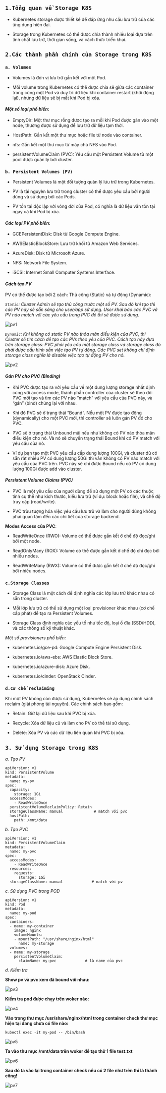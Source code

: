 ## `1.Tổng quan về Storage K8S`

- Kubernetes storage được thiết kế để đáp ứng nhu cầu lưu trữ của các ứng dụng hiện đại.

- Storage trong Kubernetes có thể được chia thành nhiều loại dựa trên tính chất lưu trữ, thời gian sống, và cách thức triển khai.

## `2.Các thành phần chính của Storage trong K8S`

### `a. Volumes`

- Volumes là đơn vị lưu trữ gắn kết với một Pod.

- Mỗi volume trong Kubernetes có thể được chia sẻ giữa các container trong cùng một Pod và duy trì dữ liệu khi container restart (khởi động lại), nhưng dữ liệu sẽ bị mất khi Pod bị xóa.

#### _Một số loại phổ biến:_

- EmptyDir: Một thư mục rỗng được tạo ra mỗi khi Pod được gán vào một node, thường được sử dụng để lưu trữ dữ liệu tạm thời.

- HostPath: Gắn kết một thư mục hoặc file từ node vào container.

- nfs: Gắn kết một thư mục từ máy chủ NFS vào Pod.

- persistentVolumeClaim (PVC): Yêu cầu một Persistent Volume từ một pool được quản lý bởi cluster.

### `b. Persistent Volumes (PV)`

- Persistent Volumes là một đối tượng quản lý lưu trữ trong Kubernetes.

- PV là tài nguyên lưu trữ trong cluster có thể được yêu cầu bởi người dùng và sử dụng bởi các Pods.

- PV tồn tại độc lập với vòng đời của Pod, có nghĩa là dữ liệu vẫn tồn tại ngay cả khi Pod bị xóa.

#### _Các loại PV phổ biến:_

- GCEPersistentDisk: Disk từ Google Compute Engine.

- AWSElasticBlockStore: Lưu trữ khối từ Amazon Web Services.

- AzureDisk: Disk từ Microsoft Azure.

- NFS: Network File System.

- iSCSI: Internet Small Computer Systems Interface.

#### _Cách tạo PV_

PV có thể được tạo bởi 2 cách: Thủ công (Static) và tự động (Dynamic):

_`Static`: Cluster Admin sẽ tạo thủ công trước một số PV. Sau đó khi tạo thì các PV này sẽ sẵn sàng cho user/app sử dụng. User khai báo các PVC và PV nào match với các yêu cầu trong PVC đó thì sẽ được sử dụng._

![pv1](../../image/pv1.png)

_`Dynamic`: Khi không có static PV nào thỏa mãn điều kiện của PVC, thì Cluster sẽ tìm cách để tạo các PVs theo yêu của PVC. Cách tạo này dựa trên storage class: PVC phải yêu cầu một storage class và storage class đó phải được cấu hình sẵn việc tạo PV tự động. Các PVC set không chỉ định storage class nghĩa là disable việc tạo tự động PV cho nó._

![pv2](../../image/pv2.png)

#### _Gán PV cho PVC (Binding)_

- Khi PVC được tạo ra với yêu cầu về một dung lượng storage nhất định cùng với access mode, thành phần controller của cluster sẽ theo dõi PVC mới tạo và tìm các PV nào “match” với yêu cầu của PVC này, và “gán” (bind) chúng lại với nhau.

- Khi đó PVC sẽ ở trạng thái “Bound“. Nếu một PV được tạo động (dynamically) cho một PVC mới, thì controller sẽ luôn gán PV đó cho PVC.

- PVC sẽ ở trạng thái Unbound mãi nếu như không có PV nào thỏa mãn điều kiện cho nó. Và nó sẽ chuyển trạng thái Bound khi có PV match với yêu cầu của nó.

- Ví dụ bạn tạo một PVC yêu cầu cấp dung lượng 100Gi, và cluster dù có sẵn rất nhiều PV có dung lượng 50Gi thì vẫn không có PV nào match với yêu cầu của PVC trên. PVC này sẽ chỉ được Bound nếu có PV có dung lượng 100Gi được add vào cluster.

#### _Persistent Volume Claims (PVC)_

- PVC là một yêu cầu của người dùng để sử dụng một PV có các thuộc tính cụ thể như kích thước, kiểu lưu trữ (ví dụ: block hoặc file), và chế độ truy cập (read/write).

- PVC trừu tượng hóa việc yêu cầu lưu trữ và làm cho người dùng không phải quan tâm đến các chi tiết của storage backend.

**Modes Access của PVC**:

- ReadWriteOnce (RWO): Volume có thể được gắn kết ở chế độ đọc/ghi bởi một node.

- ReadOnlyMany (ROX): Volume có thể được gắn kết ở chế độ chỉ đọc bởi nhiều nodes.

- ReadWriteMany (RWX): Volume có thể được gắn kết ở chế độ đọc/ghi bởi nhiều nodes.

### `c.Storage Classes`

- Storage Class là một cách để định nghĩa các lớp lưu trữ khác nhau có sẵn trong cluster.

- Mỗi lớp lưu trữ có thể sử dụng một loại provisioner khác nhau (cơ chế cấp phát) để tạo ra Persistent Volumes.

- Storage Class định nghĩa các yếu tố như tốc độ, loại ổ đĩa (SSD/HDD), và các thông số kỹ thuật khác.

_Một số provisioners phổ biến:_

- kubernetes.io/gce-pd: Google Compute Engine Persistent Disk.

- kubernetes.io/aws-ebs: AWS Elastic Block Store.

- kubernetes.io/azure-disk: Azure Disk.

- kubernetes.io/cinder: OpenStack Cinder.

### `d.Cơ chế reclaiming`

Khi một PV không còn được sử dụng, Kubernetes sẽ áp dụng chính sách reclaim (giải phóng tài nguyên). Các chính sách bao gồm:

- Retain: Giữ lại dữ liệu sau khi PVC bị xóa.

- Recycle: Xóa dữ liệu cũ và làm cho PV có thể tái sử dụng.

- Delete: Xóa PV và các dữ liệu liên quan khi PVC bị xóa.

## `3. Sử dụng Storage trong K8S`

_a. Tạo PV_

    apiVersion: v1
    kind: PersistentVolume
    metadata:
      name: my-pv
    spec:
      capacity:
        storage: 1Gi
      accessModes:
        - ReadWriteOnce
      persistentVolumeReclaimPolicy: Retain
      storageClassName: manual              # match với pvc
      hostPath:
        path: /mnt/data

_b. Tạo PVC_

    apiVersion: v1
    kind: PersistentVolumeClaim
    metadata:
      name: my-pvc
    spec:
      accessModes:
        - ReadWriteOnce
      resources:
        requests:
          storage: 1Gi
      storageClassName: manual             # match với pv

_c. Sử dụng PVC trong POD_

    apiVersion: v1
    kind: Pod
    metadata:
      name: my-pod
    spec:
      containers:
      - name: my-container
        image: nginx
        volumeMounts:
        - mountPath: "/usr/share/nginx/html"
          name: my-storage
      volumes:
      - name: my-storage
        persistentVolumeClaim:
          claimName: my-pvc             # là name của pvc

_d. Kiểm tra_

**Show pv và pvc xem đã bound với nhau:**

![pv3](../../image/pv3.png)

**Kiểm tra pod được chạy trên woker nào:**

![pv4](../../image/pv4.png)

**Vào trong thư mục /usr/share/nginx/html trong container check thư mục hiện tại đang chưa có file nào:**

`kubectl exec -it my-pod -- /bin/bash`

![pv5](../../image/pv5.png)

**Ta vào thư mục /mnt/data trên woker để tạo thử 1 file test.txt**

![pv6](../../image/pv6.png)

**Sau đó ta vào lại trong container check nếu có 2 file như trên thì là thành công!**

![pv7](../../image/pv7.png)

